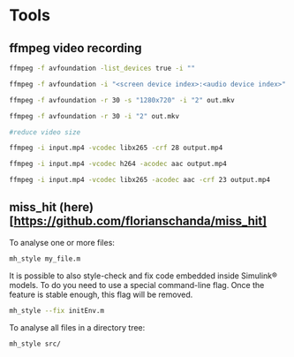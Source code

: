 # Tools

## ffmpeg video recording

```bash
ffmpeg -f avfoundation -list_devices true -i ""

ffmpeg -f avfoundation -i "<screen device index>:<audio device index>" output.mkv

ffmpeg -f avfoundation -r 30 -s "1280x720" -i "2" out.mkv

ffmpeg -f avfoundation -r 30 -i "2" out.mkv

#reduce video size

ffmpeg -i input.mp4 -vcodec libx265 -crf 28 output.mp4

ffmpeg -i input.mp4 -vcodec h264 -acodec aac output.mp4

ffmpeg -i input.mp4 -vcodec libx265 -acodec aac -crf 23 output.mp4
```

## miss_hit (here)[https://github.com/florianschanda/miss_hit]

To analyse one or more files:

```bash
mh_style my_file.m
```

It is possible to also style-check and fix code embedded inside Simulink® models. To do you need to use a special command-line flag. Once the feature is stable enough, this flag will be removed.

```bash
mh_style --fix initEnv.m
```

To analyse all files in a directory tree:
```bash
mh_style src/
```
